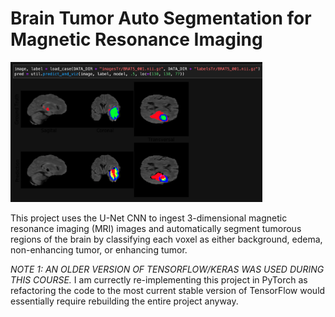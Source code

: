# Brain Tumor Auto Segmentation for Magnetic Resonance Imaging
<img src="images/prediction.png" width="80%">


This project uses the U-Net CNN to ingest 3-dimensional magnetic resonance imaging (MRI) images and automatically segment tumorous regions of the brain by classifying each voxel as either background, edema, non-enhancing tumor, or enhancing tumor.







 
*NOTE 1: AN OLDER VERSION OF TENSORFLOW/KERAS WAS USED DURING THIS COURSE.*
I am currectly re-implementing this project in PyTorch as refactoring the code to the most current stable version of TensorFlow would essentially require rebuilding the entire project anyway.